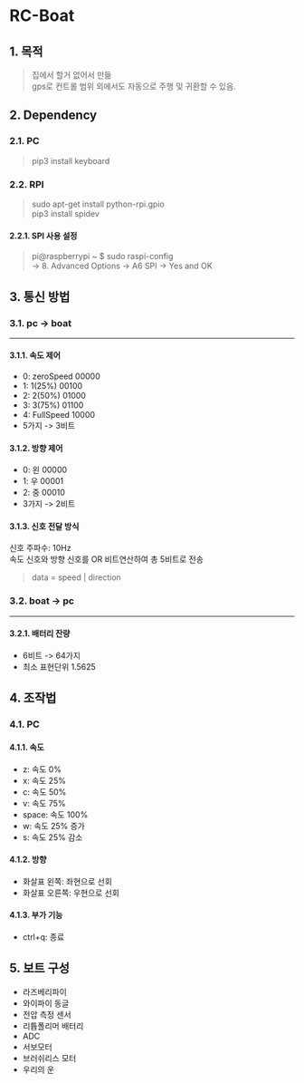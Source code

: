 # RC-Boat
## 1. 목적
>집에서 할거 없어서 만듦   
>gps로 컨트롤 범위 외에서도 자동으로 주행 및 귀환할 수 있음.

## 2. Dependency
### 2.1. PC
>pip3 install keyboard

### 2.2. RPI
>sudo apt-get install python-rpi.gpio  
>pip3 install spidev
#### 2.2.1. SPI 사용 설정
>pi@raspberrypi ~ $ sudo raspi-config  
>→ 8. Advanced Options → A6 SPI → Yes and OK

## 3. 통신 방법
### 3.1. pc -> boat
-----
#### 3.1.1. 속도 제어
  - 0: zeroSpeed    00000
  - 1: 1(25%)       00100
  - 2: 2(50%)       01000
  - 3: 3(75%)       01100
  - 4: FullSpeed    10000
  - 5가지 -> 3비트

#### 3.1.2. 방향 제어
  - 0: 왼           00000
  - 1: 우           00001
  - 2: 중           00010
  - 3가지 -> 2비트

#### 3.1.3. 신호 전달 방식
신호 주파수: 10Hz  
속도 신호와 방향 신호를 OR 비트연산하여 총 5비트로 전송  
>data = speed | direction

### 3.2. boat -> pc
-----
#### 3.2.1. 배터리 잔량
  - 6비트 -> 64가지
  - 최소 표현단위 1.5625

## 4. 조작법
### 4.1. PC
#### 4.1.1. 속도
  - z:      속도   0%
  - x:      속도  25%
  - c:      속도  50%
  - v:      속도  75%
  - space:  속도 100%
  - w: 속도 25% 증가
  - s: 속도 25% 감소

#### 4.1.2. 방향
  - 화살표 왼쪽: 좌현으로 선회
  - 화살표 오른쪽: 우현으로 선회

#### 4.1.3. 부가 기능
  - ctrl+q: 종료

## 5. 보트 구성
  - 라즈베리파이
  - 와이파이 동글
  - 전압 측정 센서
  - 리튭폴리머 배터리
  - ADC
  - 서보모터
  - 브러쉬리스 모터
  - 우리의 운
